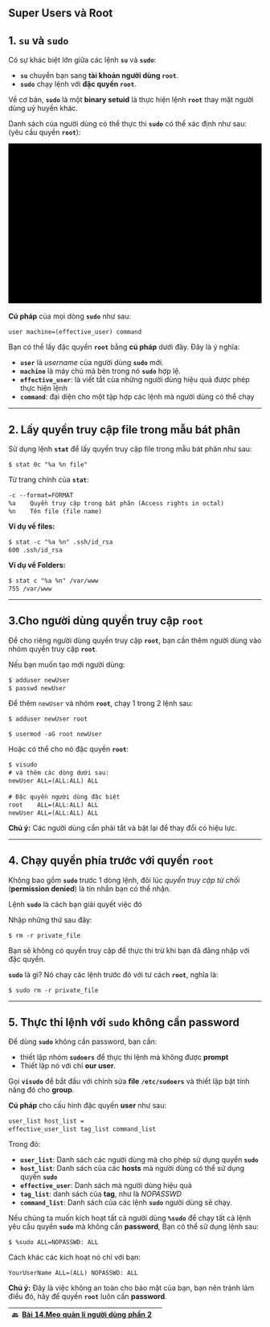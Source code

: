 ## Super Users và Root

## 1. **`su`** và **`sudo`**

Có sự khác biệt lớn giữa các lệnh **`su`** và **`sudo`**:

- **`su`** chuyển bạn sang **tài khoản người dùng `root`**.
- **`sudo`** chạy lệnh với **đặc quyền `root`**.

Về cơ bản, **`sudo`** là một **binary setuid** là thực hiện lệnh **`root`** thay mặt người dùng uỷ huyền khác.

Danh sách của người dùng có thể thực thi **`sudo`** có thể xác định như sau: (yêu cầu quyền **`root`**):

![2020-08-08 12.06.37.gif](https://raw.githubusercontent.com/Zenfection/Image/master/2020/08/08-12-09-32-2020-08-08%2012.06.37.gif)

**Cú pháp** của mọi dòng **`sudo`** như sau:

```shell
user machine=(effective_user) command
```

Bạn có thể lấy đặc quyền **`root`** bằng **cú pháp** dưới đây. Đây là ý nghĩa:

- **`user`** là *username* của người dùng **`sudo`** mới.
- **`machine`** là máy chủ mà bên trong nó **`sudo`** hợp lệ.
- **`effective_user`**: là viết tắt của những người dùng hiệu quả được phép thực hiện lệnh
- **`command`**: đại diện cho một tập hợp các lệnh mà người dùng có thể chạy

---

## 2. Lấy quyền truy cập file trong mẫu bát phân

Sử dụng lệnh **`stat`** để lấy quyền truy cập file trong mẫu bát phân như sau:

```shell
$ stat 0c "%a %n file"
```

Từ trang chính của **`stat`**:

```shell
-c --format=FORMAT
%a    Quyền truy cập trong bát phân (Access rights in octal)
%n    Tên file (file name)
```

**Ví dụ về files:**

```shell
$ stat -c "%a %n" .ssh/id_rsa
600 .ssh/id_rsa
```

**Ví dụ về Folders:**

```shell
$ stat c "%a %n" /var/www
755 /var/www
```

---

## 3.Cho người dùng quyền truy cập **`root`**

Để cho riêng người dùng quyền truy cập **`root`**, bạn cần thêm người dùng vào nhóm quyền truy cập **`root`**.

Nếu bạn muốn tạo mới người dùng:

```shell
$ adduser newUser
$ passwd newUser
```

Để thêm `newUser` và nhóm **`root`**, chạy 1 trong 2 lệnh sau:

```shell
$ adduser newUser root
```

```shell
$ usermod -aG root newUser
```

Hoặc có thể cho nó đặc quyền **`root`**:

```shell
$ visudo
# và thêm các dòng dưới sau:
newUser ALL=(ALL:ALL) ALL

# Đặc quyền người dùng đặc biệt
root    ALL=(ALL:ALL) ALL
newUser ALL=(ALL:ALL) ALL
```

**Chú ý:** Các người dùng cần phải tắt và bật lại để thay đổi có hiệu lực.

---

## 4. Chạy quyền phía trước với quyền **`root`**

Không bao gồm **`sudo`** trước 1 dòng lệnh, đôi lúc *quyền truy cập từ chối* (**permission denied**) là tin nhắn bạn có thể nhận.

Lệnh **`sudo`** là cách bạn giải quyết việc đó

Nhập những thứ sau đây:

```shell
$ rm -r private_file
```

Bạn sẽ không có quyền truy cập để thực thi trừ khi bạn đã đăng nhập với đặc quyền.

**`sudo`** là gì? Nó chạy các lệnh trước đó với tư cách **`root`**, nghĩa là:

```shell
$ sudo rm -r private_file
```

---

## 5. Thực thi lệnh với **`sudo`** không cần password

Để dùng **`sudo`** không cần password, bạn cần:

- thiết lập nhóm **`sudoers`** để thực thi lệnh mà không được **prompt**
- Thiết lập nó với chỉ **our user**.

Gọi **`visudo`** để bắt đầu với chỉnh sửa **file** **``/etc/sudoers``** và thiết lập bật tính năng đó cho **group**.

**Cú pháp** cho cấu hình đặc quyền **user** như sau:

```shell
user_list host_list = 
effective_user_list tag_list command_list
```

Trong đó:

- **`user_list`**: Danh sách các người dùng mà cho phép sử dụng quyền **`sudo`**
- **`host_list`**: Danh sách của các **hosts** mà người dùng có thể sử dụng quyền **`sudo`**
- **`effective_user`**: Danh sách mà người dùng hiệu quả
- **`tag_list`**: danh sách của **tag**, như là *NOPASSWD*
- **`command_list`**: Danh sách của các lệnh **`sudo`** người dùng sẽ chạy.

Nếu chúng ta muốn kích hoạt tất cả người dùng **`%sudo`** để chạy tất cả lệnh yêu cầu quyền **`sudo`** mà không cần **password**, Bạn có thể sử dụng lệnh sau:

```shell
$ %sudo ALL=NOPASSWD: ALL
```

Cách khác các kích hoạt nó chỉ với bạn:

```shell
YourUserName ALL=(ALL) NOPASSWD: ALL
```

**Chú ý:** Đây là việc không an toàn cho bảo mật của bạn, bạn nên tránh lảm điều đó, hãy để quyền **`root`** luôn cần **password**.

| 🔙  [Bài 14.Mẹo quản lí người dùng phần 2](https://github.com/Zenfection/Linux-for-babies/blob/master/USER%20%26%20FILE%20MANAGEMENT/14.Default%20Permissions.md) |     |
| ----------------------------------------------------------------------------------------------------------------------------------------------------------------- | --- |
